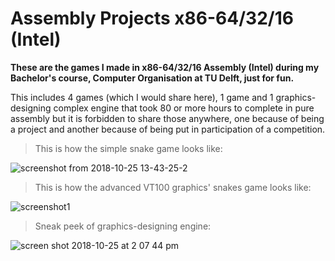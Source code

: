 # Assembly Projects x86-64/32/16 (Intel)

**These are the games I made in x86-64/32/16 Assembly (Intel) during my Bachelor's course, Computer Organisation at TU Delft, just for fun.**

This includes 4 games (which I would share here), 1 game and 1 graphics-designing complex engine that took 80 or more hours to complete in pure assembly but it is forbidden to share those anywhere, one because of being a project and another because of being
put in participation of a competition.

>This is how the simple snake game looks like:

![screenshot from 2018-10-25 13-43-25-2](https://user-images.githubusercontent.com/41565823/47498934-fa242b80-d85e-11e8-9064-1c1d3e55c5f6.png)

>This is how the advanced VT100 graphics' snakes game looks like:

![screenshot1](https://user-images.githubusercontent.com/41565823/46129946-60099d00-c238-11e8-9bd5-74293b3c915c.jpg)

>Sneak peek of graphics-designing engine:

![screen shot 2018-10-25 at 2 07 44 pm](https://user-images.githubusercontent.com/41565823/47499134-7f0f4500-d85f-11e8-835b-fe5d9b2afb05.png)



